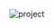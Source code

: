 ![project](https://github.com/Fallougin/REACT-DigitalBussinesCard/assets/90841963/dc62f2e2-1078-4039-b52a-41345b39fef4)
